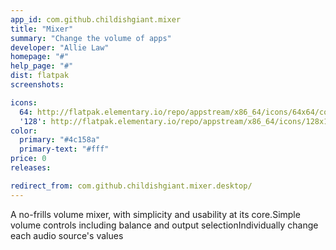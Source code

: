 ```yaml
---
app_id: com.github.childishgiant.mixer
title: "Mixer"
summary: "Change the volume of apps"
developer: "Allie Law"
homepage: "#"
help_page: "#"
dist: flatpak
screenshots:

icons:
  64: http://flatpak.elementary.io/repo/appstream/x86_64/icons/64x64/com.github.childishgiant.mixer.png
  '128': http://flatpak.elementary.io/repo/appstream/x86_64/icons/128x128/com.github.childishgiant.mixer.png
color:
  primary: "#4c158a"
  primary-text: "#fff"
price: 0
releases:

redirect_from: com.github.childishgiant.mixer.desktop/
---
```


A no-frills volume mixer, with simplicity and usability at its core.Simple volume controls including balance and output selectionIndividually change each audio source's values